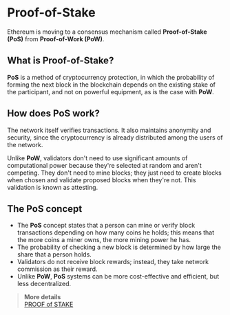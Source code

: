 # Proof-of-Stake

Ethereum is moving to a consensus mechanism called **Proof-of-Stake (PoS)** from **Proof-of-Work (PoW)**.

## What is Proof-of-Stake?
**PoS** is a method of cryptocurrency protection, in which the probability of forming the next block in the blockchain depends on the existing stake of the participant, and not on powerful equipment, as is the case with **PoW**.

## How does PoS work?

The network itself verifies transactions. It also maintains anonymity and security, since the cryptocurrency is already distributed among the users of the network.  

Unlike **PoW**, validators don't need to use significant amounts of computational power because they're selected at random and aren't competing. They don't need to mine blocks; they just need to create blocks when chosen and validate proposed blocks when they're not. This validation is known as attesting.

## The PoS concept

* The **PoS** concept states that a person can mine or verify block transactions depending on how many coins he holds; this means that the more coins a miner owns, the more mining power he has.
* The probability of checking a new block is determined by how large the share that a person holds.
* Validators do not receive block rewards; instead, they take network commission as their reward.
* Unlike **PoW**, **PoS** systems can be more cost-effective and efficient, but less decentralized.


> **More details**  
> [PROOF of STAKE](https://ethereum.org/en/developers/docs/consensus-mechanisms/pos/)